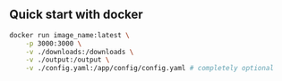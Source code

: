 ## Quick start with docker

```bash
docker run image_name:latest \
    -p 3000:3000 \
    -v ./downloads:/downloads \
    -v ./output:/output \
    -v ./config.yaml:/app/config/config.yaml # completely optional
```
